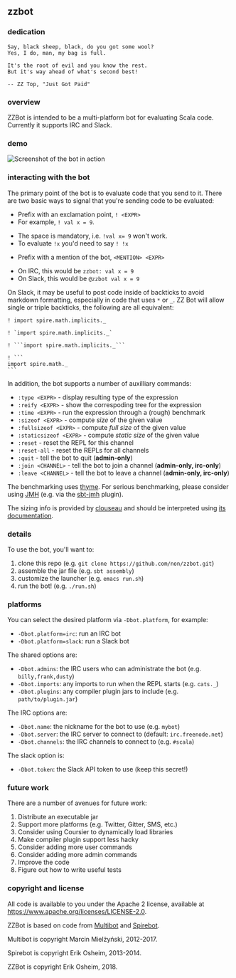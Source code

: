 ## zzbot

### dedication

```
Say, black sheep, black, do you got some wool?
Yes, I do, man, my bag is full.

It's the root of evil and you know the rest.
But it's way ahead of what's second best!

-- ZZ Top, "Just Got Paid"
```

### overview

ZZBot is intended to be a multi-platform bot for evaluating Scala
code. Currently it supports IRC and Slack.

### demo

![Screenshot of the bot in action](https://github.com/non/zzbot/raw/master/demo.png)

### interacting with the bot

The primary point of the bot is to evaluate code that you send to it.
There are two basic ways to signal that you're sending code to be
evaluated:

 * Prefix with an exclamation point, `! <EXPR>`
  * For example, `! val x = 9`.
  + The space is mandatory, i.e. `!val x= 9` won't work.
  + To evaluate `!x` you'd need to say `! !x`
 * Prefix with a mention of the bot, `<MENTION> <EXPR>`
  + On IRC, this would be `zzbot: val x = 9`
  + On Slack, this would be `@zzbot val x = 9`

On Slack, it may be useful to post code inside of backticks to avoid
markdown formatting, especially in code that uses `*` or `_`. ZZ Bot
will allow single or triple backticks, the following are all
equivalent:

````
! import spire.math.implicits._

! `import spire.math.implicits._`

! ```import spire.math.implicits._```

! ```
import spire.math._
```
````

In addition, the bot supports a number of auxilliary commands:

 * `:type <EXPR>` - display resulting type of the expression
 * `:reify <EXPR>` - show the correspoding tree for the expression
 * `:time <EXPR>` - run the expression through a (rough) benchmark
 * `:sizeof <EXPR>` - compute *size* of the given value
 * `:fullsizeof <EXPR>` - compute *full size* of the given value
 * `:staticsizeof <EXPR>` - compute *static size* of the given value
 * `:reset` - reset the REPL for this channel
 * `:reset-all` - reset the REPLs for all channels
 * `:quit` - tell the bot to quit (**admin-only**)
 * `:join <CHANNEL>` - tell the bot to join a channel (**admin-only, irc-only**)
 * `:leave <CHANNEL>` - tell the bot to leave a channel (**admin-only, irc-only**)

The benchmarking uses [thyme](https://github.com/Ichoran/thyme). For
serious benchmarking, please consider using [JMH](http://openjdk.java.net/projects/code-tools/jmh/)
(e.g. via the [sbt-jmh](https://github.com/ktoso/sbt-jmh) plugin).

The sizing info is provided by
[clouseau](https://github.com/non/clouseau) and should be interpreted
using [its documentation](https://github.com/non/clouseau#details).

### details

To use the bot, you'll want to:

 1. clone this repo (e.g. `git clone https://github.com/non/zzbot.git`)
 2. assemble the jar file (e.g. `sbt assembly`)
 3. customize the launcher (e.g. `emacs run.sh`)
 4. run the bot! (e.g. `./run.sh`)

### platforms

You can select the desired platform via `-Dbot.platform`, for example:

 * `-Dbot.platform=irc`: run an IRC bot
 * `-Dbot.platform=slack`: run a Slack bot

The shared options are:

 * `-Dbot.admins`: the IRC users who can administrate the bot (e.g. `billy,frank,dusty`)
 * `-Dbot.imports`: any imports to run when the REPL starts (e.g. `cats._`)
 * `-Dbot.plugins`: any compiler plugin jars to include (e.g. `path/to/plugin.jar`)

The IRC options are:

 * `-Dbot.name`: the nickname for the bot to use (e.g. `mybot`)
 * `-Dbot.server`: the IRC server to connect to (default: `irc.freenode.net`)
 * `-Dbot.channels`: the IRC channels to connect to (e.g. `#scala`)

The slack option is:

 * `-Dbot.token`: the Slack API token to use (keep this secret!)

### future work

There are a number of avenues for future work:

 1. Distribute an executable jar
 2. Support more platforms (e.g. Twitter, Gitter, SMS, etc.)
 3. Consider using Coursier to dynamically load libraries
 4. Make compiler plugin support less hacky
 5. Consider adding more user commands
 6. Consider adding more admin commands
 7. Improve the code
 8. Figure out how to write useful tests

### copyright and license

All code is available to you under the Apache 2 license, available at
https://www.apache.org/licenses/LICENSE-2.0.

ZZBot is based on code from [Multibot](https://github.com/lopex/multibot) and [Spirebot](https://github.com/non/spirebot).

Multibot is copyright Marcin Mielżyński, 2012-2017.

Spirebot is copyright Erik Osheim, 2013-2014.

ZZBot is copyright Erik Osheim, 2018.
